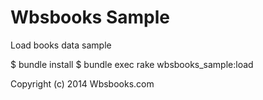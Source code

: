 Wbsbooks Sample
=================

Load books data sample 

$ bundle install
$ bundle exec rake wbsbooks_sample:load    

Copyright (c) 2014 Wbsbooks.com
